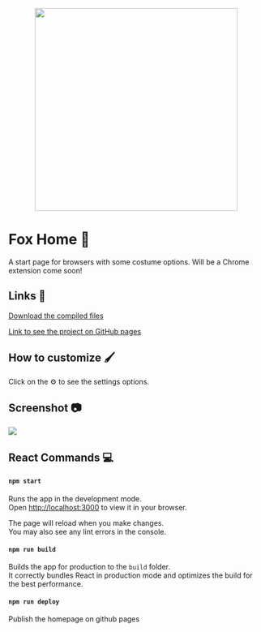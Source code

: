 <p align="center">
<img src="https://i.imgur.com/Bo4R9Kc.png" style="width: 400px">
</p>
  
# Fox Home :fox_face:
A start page for browsers with some costume options. Will be a Chrome extension come soon!

## Links :link:

[Download the compiled files](https://github.com/eidiinnn/Home-page/releases)

[Link to see the project on GitHub pages](https://eidiinnn.github.io/Home-page/)

## How to customize 	:paintbrush:
Click on the :gear: to see the settings options.

## Screenshot :camera:

<img src="https://i.imgur.com/GycmP1I.png" style="max-width: 100%;" >


## React Commands :computer:

#### `npm start`

Runs the app in the development mode.\
Open [http://localhost:3000](http://localhost:3000) to view it in your browser.

The page will reload when you make changes.\
You may also see any lint errors in the console.

#### `npm run build`

Builds the app for production to the `build` folder.\
It correctly bundles React in production mode and optimizes the build for the best performance.

#### `npm run deploy`
Publish the homepage on github pages
